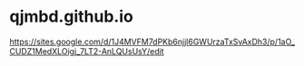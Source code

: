 # qjmbd.github.io

https://sites.google.com/d/1J4MVFM7dPKb6njjl6GWUrzaTxSvAxDh3/p/1aO_CUDZ1MedXLOigj_7LT2-AnLQUsUsY/edit
